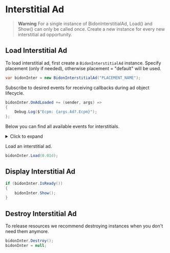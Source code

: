 # Interstitial Ad

> **Warning**
> For a single instance of BidonInterstitialAd, Load() and Show() can only be called once. Create a new instance for every new interstitial ad opportunity.

## Load Interstitial Ad

To load interstitial ad, first create a `BidonInterstitialAd` instance. Specify placement (only if needed), otherwise placement = "default" will be used.

```c#
var bidonInter = new BidonInterstitialAd("PLACEMENT_NAME");
```

Subscribe to desired events for receiving callbacks during ad object lifecycle.

```c#
bidonInter.OnAdLoaded += (sender, args) =>
{
    Debug.Log($"Ecpm: {args.Ad?.Ecpm}");
};
```

Below you can find all available events for interstitials.

<details>
<summary>Click to expand</summary>
<p>

```c#
event EventHandler<BidonAuctionStartedEventArgs> OnAuctionStarted;
event EventHandler<BidonAuctionSucceedEventArgs> OnAuctionSucceed;
event EventHandler<BidonAuctionFailedEventArgs> OnAuctionFailed;

event EventHandler<BidonRoundStartedEventArgs> OnRoundStarted;
event EventHandler<BidonRoundSucceedEventArgs> OnRoundSucceed;
event EventHandler<BidonRoundFailedEventArgs> OnRoundFailed;

event EventHandler<BidonAdLoadedEventArgs> OnAdLoaded;
event EventHandler<BidonAdLoadFailedEventArgs> OnAdLoadFailed;
event EventHandler<BidonAdShownEventArgs> OnAdShown;
event EventHandler<BidonAdShowFailedEventArgs> OnAdShowFailed;
event EventHandler<BidonAdClickedEventArgs> OnAdClicked;
event EventHandler<BidonAdClosedEventArgs> OnAdClosed;
event EventHandler<BidonAdExpiredEventArgs> OnAdExpired;

event EventHandler<BidonAdRevenueReceivedEventArgs> OnAdRevenueReceived;
```

</p>
</details>

Load an interstitial ad.

```c#
bidonInter.Load(0.01d);
```

## Display Interstitial Ad

```c#
if (bidonInter.IsReady())
{
    bidonInter.Show();
}
```

## Destroy Interstitial Ad

To release resources we recommend destroying instances when you don't need them anymore.

```c#
bidonInter.Destroy();
bidonInter = null;
```
